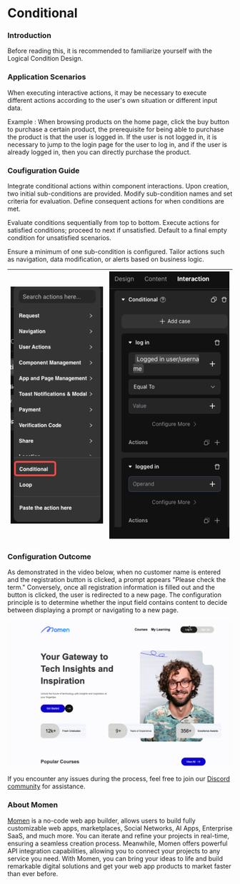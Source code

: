 # Conditional

### **Introduction**

Before reading this, it is recommended to familiarize yourself with the Logical Condition Design.

### **Application Scenarios**

When executing interactive actions, it may be necessary to execute different actions according to the user's own situation or different input data.

Example : When browsing products on the home page, click the buy button to purchase a certain product, the prerequisite for being able to purchase the product is that the user is logged in. If the user is not logged in, it is necessary to jump to the login page for the user to log in, and if the user is already logged in, then you can directly purchase the product.

### **Coufiguration Guide**

Integrate conditional actions within component interactions. Upon creation, two initial sub-conditions are provided. Modify sub-condition names and set criteria for evaluation. Define consequent actions for when conditions are met.

Evaluate conditions sequentially from top to bottom. Execute actions for satisfied conditions; proceed to next if unsatisfied. Default to a final empty condition for unsatisfied scenarios.

Ensure a minimum of one sub-condition is configured. Tailor actions such as navigation, data modification, or alerts based on business logic.

| <img src="../../../../.gitbook/assets/0 (3).jpeg" alt="" data-size="original"> | <img src="../../../../.gitbook/assets/1 (90).png" alt="" data-size="original"> |
| ------------------------------------------------------------------------------ | ------------------------------------------------------------------------------ |

### **Configuration Outcome**

As demonstrated in the video below, when no customer name is entered and the registration button is clicked, a prompt appears "Please check the term." Conversely, once all registration information is filled out and the button is clicked, the user is redirected to a new page. The configuration principle is to determine whether the input field contains content to decide between displaying a prompt or navigating to a new page.

![](<../../../../.gitbook/assets/2 (12).gif>)

If you encounter any issues during the process, feel free to join our [Discord community](https://discord.com/invite/UCyhySSXfz) for assistance.​​​

### **About Momen​​​​​**

[Momen](https://momen.app/?channel=blog-about) is a no-code web app builder, allows users to build fully customizable web apps, marketplaces, Social Networks, AI Apps, Enterprise SaaS, and much more. You can iterate and refine your projects in real-time, ensuring a seamless creation process. Meanwhile, Momen offers powerful API integration capabilities, allowing you to connect your projects to any service you need. With Momen, you can bring your ideas to life and build remarkable digital solutions and get your web app products to market faster than ever before.​​
